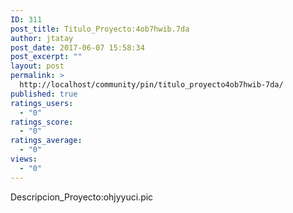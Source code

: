 ```yaml
---
ID: 311
post_title: Titulo_Proyecto:4ob7hwib.7da
author: jtatay
post_date: 2017-06-07 15:58:34
post_excerpt: ""
layout: post
permalink: >
  http://localhost/community/pin/titulo_proyecto4ob7hwib-7da/
published: true
ratings_users:
  - "0"
ratings_score:
  - "0"
ratings_average:
  - "0"
views:
  - "0"
---
```

Descripcion_Proyecto:ohjyyuci.pic